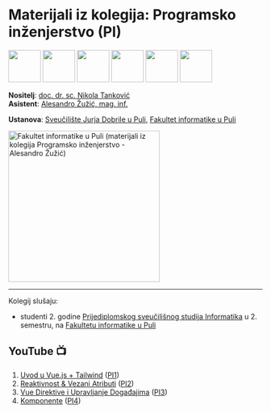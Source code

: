 # Materijali iz kolegija: Programsko inženjerstvo (PI)

<div >
  <img style="width: 64px; height: 64px;"
    src="https://github.com/user-attachments/assets/15437000-2cde-4b91-9e3c-a7bccc3343f0">
  <img style="width: 64px; height: 64px;"
    src="https://github.com/user-attachments/assets/7f8e9947-918b-4363-832c-aa4bb00d2803">
  <img style="width: 64px; height: 64px;"
    src="https://github.com/user-attachments/assets/e8074373-5a4e-4121-948e-5e51d91f4c0e">
  <img style="width: 64px; height: 64px;"
    src="https://github.com/user-attachments/assets/291508fa-ad61-42a3-8db6-967fbd4e0614">
  <img style="width: 64px; height: 64px;"
    src="https://github.com/user-attachments/assets/461d55d9-cf90-4d03-a528-7feb9dba51fa">
  <img style="width: 64px; height: 64px;"
    src="https://github.com/user-attachments/assets/694db151-c219-411d-939a-23c69e45c054">
</div>

**Nositelj**: [doc. dr. sc. Nikola Tanković](https://fipu.unipu.hr/fipu/nikola.tankovic)  
**Asistent**: [Alesandro Žužić, mag. inf.](https://fipu.unipu.hr/fipu/alesandro.zuzic)

**Ustanova**: [Sveučilište Jurja Dobrile u Puli](https://www.unipu.hr/), [Fakultet informatike u Puli](https://fipu.unipu.hr/)

<picture>
  <source media="(prefers-color-scheme: dark)" srcset="./Skripte/Logo/FIPU_UNIPU_white.png">
  <source media="(prefers-color-scheme: light)" srcset="./Skripte/Logo/FIPU_UNIPU">
  <img alt="Fakultet informatike u Puli (materijali iz kolegija Programsko inženjerstvo - Alesandro Žužić)" 
       src="./Skripte/Logo/FIPU_UNIPU_white" width="300">
</picture>

---

Kolegij slušaju:
- studenti 2. godine [Prijediplomskog sveučilišnog studija Informatika](https://fipu.unipu.hr/fipu/studijski_programi/preddiplomski_sveucilisni_studij_informatika) u 2. semestru, na [Fakultetu informatike u Puli](https://fipu.unipu.hr/fipu)

## YouTube 📺

1. [Uvod u Vue.js + Tailwind](https://www.youtube.com/watch?v=GxQ_rrqtgbo&list=PL3KdD7QwiDWqKtgfc-1WSPQaJB-MC_9oN&index=1) ([PI1](https://github.com/azuzic/FIPU-PI/tree/main/Skripte/Skripta%201.%20-%20Vue%20Osnove))
2. [Reaktivnost & Vezani Atributi](https://youtu.be/4zqtpAsIVNs?list=PL3KdD7QwiDWqKtgfc-1WSPQaJB-MC_9oN) ([PI2](https://github.com/azuzic/FIPU-PI/tree/main/Skripte/Skripta%202.%20-%20Reaktivnost%20i%20Vezani%20Atributi))
3. [Vue Direktive i Upravljanje Događajima](https://youtu.be/8u2fr3d9lFo?list=PL3KdD7QwiDWqKtgfc-1WSPQaJB-MC_9oN) ([PI3](https://github.com/azuzic/FIPU-PI/tree/main/Skripte/Skripta%203.%20-%20Vue%20Direktive%20i%20Upravljanje%20Događajima))
4. [Komponente](https://youtu.be/eCsizLZqGYs?list=PL3KdD7QwiDWqKtgfc-1WSPQaJB-MC_9oN) ([PI4](https://github.com/azuzic/FIPU-PI/tree/main/Skripte/Skripta%204.%20-%20Komponente))
